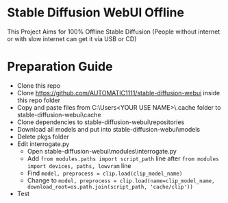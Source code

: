# Stable Diffusion WebUI Offline
This Project Aims for 100% Offline Stable Diffusion (People without internet or with slow internet can get it via USB or CD)

# Preparation Guide
- Clone this repo
- Clone https://github.com/AUTOMATIC1111/stable-diffusion-webui inside this repo folder
- Copy and paste files from C:\Users\<YOUR USE NAME>\\.cache folder to stable-diffusion-webui\cache
- Clone dependencies to stable-diffusion-webui\repositories
- Download all models and put into stable-diffusion-webui\models
- Delete pkgs folder
- Edit interrogate.py
  - Open stable-diffusion-webui\modules\interrogate.py 
  - Add `from modules.paths import script_path` line after `from modules import devices, paths, lowvram` line
  - Find `model, preprocess = clip.load(clip_model_name)` 
  - Change to `model, preprocess = clip.load(name=clip_model_name, download_root=os.path.join(script_path, 'cache/clip'))`
- Test

